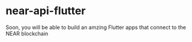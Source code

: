 # near-api-flutter

Soon, you will be able to build an amzing Flutter apps that connect to the NEAR blockchain
